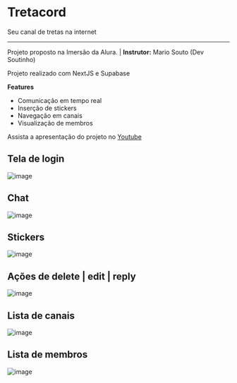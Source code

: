 # Tretacord

Seu canal de tretas na internet

---

Projeto proposto na Imersão da Alura. | **Instrutor:** Mario Souto (Dev Soutinho)

Projeto realizado com NextJS e Supabase

**Features**
- Comunicação em tempo real
- Inserção de stickers
- Navegação em canais
- Visualização de membros

Assista a apresentação do projeto no [Youtube](https://www.youtube.com/watch?v=7LHihEE65_A)


## Tela de login

![image](https://user-images.githubusercontent.com/4163340/151731062-2fa4c9f6-1186-4463-844b-4a19dd93a39a.png)


## Chat
![image](https://user-images.githubusercontent.com/4163340/151731102-9e249337-b0b6-446f-9cb0-1d5d5de975b8.png)


## Stickers
![image](https://user-images.githubusercontent.com/4163340/151731135-92666cfd-1bbd-456c-ac27-411aab1c0c8a.png)


## Ações de delete | edit | reply
![image](https://user-images.githubusercontent.com/4163340/151731167-f2c72d26-2921-4a35-9df5-6a5ed782edf5.png)


## Lista de canais
![image](https://user-images.githubusercontent.com/4163340/151731196-43671dfc-973b-4ef7-977e-d0edf8553ba8.png)


## Lista de membros
![image](https://user-images.githubusercontent.com/4163340/151731332-00720fe3-96b6-41f9-a4de-efda4ef79a81.png)

